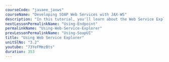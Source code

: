 ```yaml
---
courseCode: "javaee_jaxws"
courseName: "Developing SOAP Web Services with JAX-WS"
description: "In this tutorial, you'll learn about the Web Service Explorer tool that come with Eclipse to test and examine web services."
nextLessonPermalinkName: "Using-Endpoint"
permalinkName: "Using-Web-Service-Explorer"
prevLessonPermalinkName: "Using-SoapUI"
title: "Using Web Service Explorer"
unitSlNo: "3.2"
youtube: "73YeFMmzBts"
duration: 353
---
```

